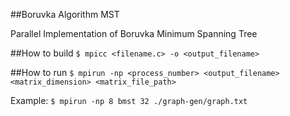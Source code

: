 ##Boruvka Algorithm MST

Parallel Implementation of Boruvka Minimum Spanning Tree


##How to build
```$ mpicc <filename.c> -o <output_filename>```

##How to run
```$ mpirun -np <process_number> <output_filename> <matrix_dimension> <matrix_file_path>```

Example: ```$ mpirun -np 8 bmst 32 ./graph-gen/graph.txt```
